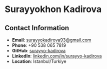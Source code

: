 # Surayyokhon Kadirova

## Contact Information
- **Email**: surayyokadirova93@gmail.com
- **Phone**: +90 538 065 7819
- **GitHub**: [surayyo-kadirova](https://github.com/surayyo-kadirova)
- **LinkedIn**: [linkedin.com/in/surayyo-kadirova](https://www.linkedin.com/in/surayyo-kadirova)
- **Location**: Istanbul/Turkiye